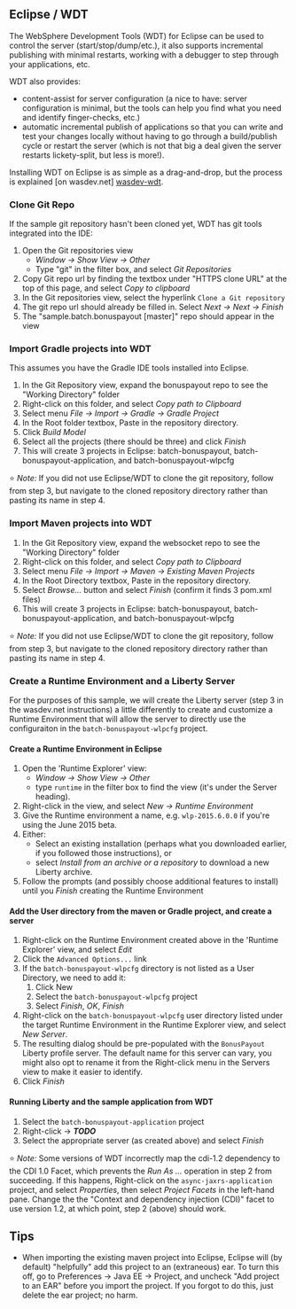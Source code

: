## Eclipse / WDT

The WebSphere Development Tools (WDT) for Eclipse can be used to control the server (start/stop/dump/etc.), it also supports incremental publishing with minimal restarts, working with a debugger to step through your applications, etc.

WDT also provides:

* content-assist for server configuration (a nice to have: server configuration is minimal, but the tools can help you find what you need and identify finger-checks, etc.)
* automatic incremental publish of applications so that you can write and test your changes locally without having to go through a build/publish cycle or restart the server (which is not that big a deal given the server restarts lickety-split, but less is more!).

Installing WDT on Eclipse is as simple as a drag-and-drop, but the process is explained [on wasdev.net] [wasdev-wdt].

[wasdev-wdt]: https://developer.ibm.com/wasdev/downloads/liberty-profile-using-eclipse/

### Clone Git Repo

If the sample git repository hasn't been cloned yet, WDT has git tools integrated into the IDE:

1.  Open the Git repositories view
    * *Window -> Show View -> Other*
    * Type "git" in the filter box, and select *Git Repositories*
2.  Copy Git repo url by finding the textbox under "HTTPS clone URL" at the top of this page, and select *Copy to clipboard*
3.  In the Git repositories view, select the hyperlink `Clone a Git repository`
4.  The git repo url should already be filled in.  Select *Next -> Next -> Finish*
5.  The "sample.batch.bonuspayout [master]" repo should appear in the view

### Import Gradle projects into WDT

This assumes you have the Gradle IDE tools installed into Eclipse.

1. In the Git Repository view, expand the bonuspayout repo to see the "Working Directory" folder
2.  Right-click on this folder, and select *Copy path to Clipboard*
3.  Select menu *File -> Import -> Gradle -> Gradle Project*
4.  In the Root folder textbox, Paste in the repository directory.
5. Click *Build Model* 
6. Select all the projects (there should be three) and click *Finish*
7.  This will create 3 projects in Eclipse: batch-bonuspayout, batch-bonuspayout-application, and batch-bonuspayout-wlpcfg

:star: *Note:* If you did not use Eclipse/WDT to clone the git repository, follow from step 3, but navigate to the cloned repository directory rather than pasting its name in step 4.


### Import Maven projects into WDT

1.  In the Git Repository view, expand the websocket repo to see the "Working Directory" folder
2.  Right-click on this folder, and select *Copy path to Clipboard*
3.  Select menu *File -> Import -> Maven -> Existing Maven Projects*
4.  In the Root Directory textbox, Paste in the repository directory.
5.  Select *Browse...* button and select *Finish* (confirm it finds 3 pom.xml files)
6.  This will create 3 projects in Eclipse: batch-bonuspayout, batch-bonuspayout-application, and batch-bonuspayout-wlpcfg

:star: *Note:* If you did not use Eclipse/WDT to clone the git repository, follow from step 3, but navigate to the cloned repository directory rather than pasting its name in step 4.

### Create a Runtime Environment and a Liberty Server

For the purposes of this sample, we will create the Liberty server (step 3 in the wasdev.net instructions) a little differently to create and customize a Runtime Environment that will allow the server to directly use the configuraiton in the `batch-bonuspayout-wlpcfg` project.

#### Create a Runtime Environment in Eclipse

1. Open the 'Runtime Explorer' view:
    * *Window -> Show View -> Other*
    * type `runtime` in the filter box to find the view (it's under the Server heading).
2. Right-click in the view, and select *New -> Runtime Environment*
3. Give the Runtime environment a name, e.g. `wlp-2015.6.0.0` if you're using the June 2015 beta.
4. Either:
    * Select an existing installation (perhaps what you downloaded earlier, if you followed those instructions), or
    * select *Install from an archive or a repository* to download a new Liberty archive.
5. Follow the prompts (and possibly choose additional features to install) until you *Finish* creating the Runtime Environment

#### Add the User directory from the maven or Gradle project, and create a server

1. Right-click on the Runtime Environment created above in the 'Runtime Explorer' view, and select *Edit*
2. Click the `Advanced Options...` link
3. If the `batch-bonuspayout-wlpcfg` directory is not listed as a User Directory, we need to add it:
    1. Click New
    2. Select the `batch-bonuspayout-wlpcfg` project
    3. Select *Finish*, *OK*, *Finish*
4. Right-click on the `batch-bonuspayout-wlpcfg` user directory listed under the target Runtime Environment in the Runtime Explorer view, and select *New Server*.
5. The resulting dialog should be pre-populated with the `BonusPayout` Liberty profile server.
   The default name for this server can vary, you might also opt to rename it from the Right-click menu in the Servers view to make it easier to identify.
6. Click *Finish*

#### Running Liberty and the sample application from WDT

1.  Select the `batch-bonuspayout-application` project
2.  Right-click -> ***TODO*** 
3.  Select the appropriate server (as created above) and select *Finish*

:star: *Note:* Some versions of WDT incorrectly map the cdi-1.2 dependency to the CDI 1.0 Facet, which prevents the *Run As ...* operation in step 2 from succeeding. If this happens, Right-click on the `async-jaxrs-application` project, and select *Properties*, then select *Project Facets* in the left-hand pane. Change the the "Context and dependency injection (CDI)" facet to use version 1.2, at which point, step 2 (above) should work. 

## Tips

* When importing the existing maven project into Eclipse, Eclipse will (by default) "helpfully" add this project to an (extraneous) ear. To turn this off, go to Preferences -> Java EE -> Project, and uncheck "Add project to an EAR" before you import the project. If you forgot to do this, just delete the ear project; no harm.
